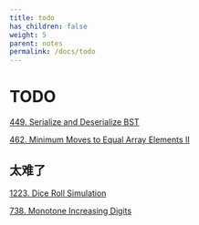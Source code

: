 ```yaml
---
title: todo
has_children: false
weight: 5
parent: notes
permalink: /docs/todo
---
```

# TODO

[449. Serialize and Deserialize BST](/docs/449)

[462. Minimum Moves to Equal Array Elements II](/docs/462)

## 太难了
[1223. Dice Roll Simulation](/docs/1223)

[738. Monotone Increasing Digits](/docs/738)